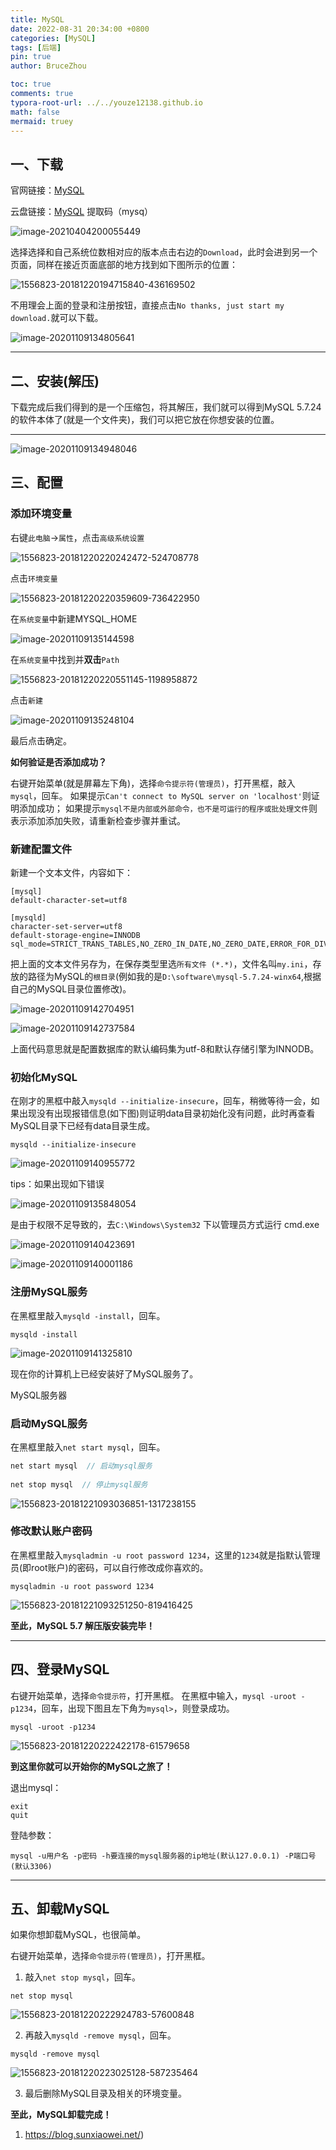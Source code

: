 ```yaml
---
title: MySQL
date: 2022-08-31 20:34:00 +0800
categories: [MySQL]
tags: [后端]
pin: true
author: BruceZhou

toc: true
comments: true
typora-root-url: ../../youze12138.github.io
math: false
mermaid: truey
---
```


## 一、下载

官网链接：[MySQL](https://downloads.mysql.com/archives/community/)

云盘链接：[MySQL](https://pan.baidu.com/s/1uBptWf8hKD_WjbLg1oVaAw)   提取码（mysq）

![image-20210404200055449](/assets/blog_res/2022-08-31-MySQL.assets/image-20210404200055449.png)

选择选择和自己系统位数相对应的版本点击右边的`Download`，此时会进到另一个页面，同样在接近页面底部的地方找到如下图所示的位置：

![1556823-20181220194715840-436169502](/assets/blog_res/2022-08-31-MySQL.assets/1556823-20181220194715840-436169502.png)

不用理会上面的登录和注册按钮，直接点击`No thanks, just start my download.`就可以下载。

![image-20201109134805641](/assets/blog_res/2022-08-31-MySQL.assets/image-20201109134805641.png)



------

## 二、安装(解压)

下载完成后我们得到的是一个压缩包，将其解压，我们就可以得到MySQL 5.7.24的软件本体了(就是一个文件夹)，我们可以把它放在你想安装的位置。

------

![image-20201109134948046](/assets/blog_res/2022-08-31-MySQL.assets/image-20201109134948046.png)

## 三、配置

### 添加环境变量

右键`此电脑`→`属性`，点击`高级系统设置`

![1556823-20181220220242472-524708778](../assets/blog_res/2022-08-30-%E7%BE%A4%E6%99%96%20-%20%E5%89%AF%E6%9C%AC.assets/1556823-20181220220242472-524708778.png)

点击`环境变量`

![1556823-20181220220359609-736422950](../assets/blog_res/2022-08-30-%E7%BE%A4%E6%99%96%20-%20%E5%89%AF%E6%9C%AC.assets/1556823-20181220220359609-736422950.png)

在`系统变量`中新建MYSQL_HOME

![image-20201109135144598](../assets/blog_res/2022-08-30-%E7%BE%A4%E6%99%96%20-%20%E5%89%AF%E6%9C%AC.assets/image-20201109135144598.png)

在`系统变量`中找到并**双击**`Path`

![1556823-20181220220551145-1198958872](../assets/blog_res/2022-08-30-%E7%BE%A4%E6%99%96%20-%20%E5%89%AF%E6%9C%AC.assets/1556823-20181220220551145-1198958872.png)

点击`新建`

![image-20201109135248104](../assets/blog_res/2022-08-30-%E7%BE%A4%E6%99%96%20-%20%E5%89%AF%E6%9C%AC.assets/image-20201109135248104.png)

最后点击确定。



**如何验证是否添加成功？**

右键开始菜单(就是屏幕左下角)，选择`命令提示符(管理员)`，打开黑框，敲入`mysql`，回车。
如果提示`Can't connect to MySQL server on 'localhost'`则证明添加成功；
如果提示`mysql不是内部或外部命令，也不是可运行的程序或批处理文件`则表示添加添加失败，请重新检查步骤并重试。

### 新建配置文件

新建一个文本文件，内容如下：

```properties
[mysql]
default-character-set=utf8

[mysqld]
character-set-server=utf8
default-storage-engine=INNODB
sql_mode=STRICT_TRANS_TABLES,NO_ZERO_IN_DATE,NO_ZERO_DATE,ERROR_FOR_DIVISION_BY_ZERO,NO_AUTO_CREATE_USER,NO_ENGINE_SUBSTITUTION
```

把上面的文本文件另存为，在保存类型里选`所有文件 (*.*)`，文件名叫`my.ini`，存放的路径为MySQL的`根目录`(例如我的是`D:\software\mysql-5.7.24-winx64`,根据自己的MySQL目录位置修改)。

![image-20201109142704951](/assets/blog_res/2022-08-31-MySQL.assets/image-20201109142704951.png)

![image-20201109142737584](/assets/blog_res/2022-08-31-MySQL.assets/image-20201109142737584.png)

上面代码意思就是配置数据库的默认编码集为utf-8和默认存储引擎为INNODB。

### 初始化MySQL

在刚才的黑框中敲入`mysqld --initialize-insecure`，回车，稍微等待一会，如果出现没有出现报错信息(如下图)则证明data目录初始化没有问题，此时再查看MySQL目录下已经有data目录生成。

```
mysqld --initialize-insecure
```

![image-20201109140955772](/assets/blog_res/2022-08-31-MySQL.assets/image-20201109140955772.png)



tips：如果出现如下错误

![image-20201109135848054](/assets/blog_res/2022-08-31-MySQL.assets/image-20201109135848054.png)

是由于权限不足导致的，去`C:\Windows\System32` 下以管理员方式运行 cmd.exe

![image-20201109140423691](/assets/blog_res/2022-08-31-MySQL.assets/image-20201109140423691.png)

![image-20201109140001186](/assets/blog_res/2022-08-31-MySQL.assets/image-20201109140001186.png)

### 注册MySQL服务

在黑框里敲入`mysqld -install`，回车。

```
mysqld -install
```

![image-20201109141325810](/assets/blog_res/2022-08-31-MySQL.assets/image-20201109141325810.png)



现在你的计算机上已经安装好了MySQL服务了。

MySQL服务器





### 启动MySQL服务

在黑框里敲入`net start mysql`，回车。

```java
net start mysql  // 启动mysql服务
    
net stop mysql  // 停止mysql服务
```

![1556823-20181221093036851-1317238155](/assets/blog_res/2022-08-31-MySQL.assets/1556823-20181221093036851-1317238155.png)

### 修改默认账户密码

在黑框里敲入`mysqladmin -u root password 1234`，这里的`1234`就是指默认管理员(即root账户)的密码，可以自行修改成你喜欢的。

```
mysqladmin -u root password 1234
```

![1556823-20181221093251250-819416425](/assets/blog_res/2022-08-31-MySQL.assets/1556823-20181221093251250-819416425.png)



**至此，MySQL 5.7 解压版安装完毕！**

------

## 四、登录MySQL

右键开始菜单，选择`命令提示符`，打开黑框。
在黑框中输入，`mysql -uroot -p1234`，回车，出现下图且左下角为`mysql>`，则登录成功。

```
mysql -uroot -p1234
```

![1556823-20181220222422178-61579658](/assets/blog_res/2022-08-31-MySQL.assets/1556823-20181220222422178-61579658.png)



**到这里你就可以开始你的MySQL之旅了！**

退出mysql：

```
exit
quit
```

登陆参数：

```
mysql -u用户名 -p密码 -h要连接的mysql服务器的ip地址(默认127.0.0.1) -P端口号(默认3306)
```





------

## 五、卸载MySQL

如果你想卸载MySQL，也很简单。

右键开始菜单，选择`命令提示符(管理员)`，打开黑框。

1. 敲入`net stop mysql`，回车。

```
net stop mysql
```

![1556823-20181220222924783-57600848](/assets/blog_res/2022-08-31-MySQL.assets/1556823-20181220222924783-57600848.png)



2. 再敲入`mysqld -remove mysql`，回车。

```
mysqld -remove mysql
```

![1556823-20181220223025128-587235464](/assets/blog_res/2022-08-31-MySQL.assets/1556823-20181220223025128-587235464.png)

3. 最后删除MySQL目录及相关的环境变量。

**至此，MySQL卸载完成！**

1. https://blog.sunxiaowei.net/)


